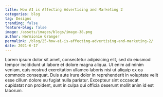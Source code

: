 ```yaml
---
title: How AI is Affecting Advertising and Marketing 2
categories: blog
tag: Designs
trending: false
feature-blog: false
image: /assets/images/blogs/image-38.png
author: Hermionie Granger
permalink: /blog/25-how-ai-is-affecting-advertising-and-marketing-2/
date: 2021-6-17
---
```


Lorem ipsum dolor sit amet, consectetur adipisicing elit, sed do eiusmod tempor incididunt ut labore et dolore magna aliqua. Ut enim ad minim veniam, quis nostrud exercitation ullamco laboris nisi ut aliquip ex ea commodo consequat. Duis aute irure dolor in reprehenderit in voluptate velit esse cillum dolore eu fugiat nulla pariatur. Excepteur sint occaecat cupidatat non proident, sunt in culpa qui officia deserunt mollit anim id est laborum.
